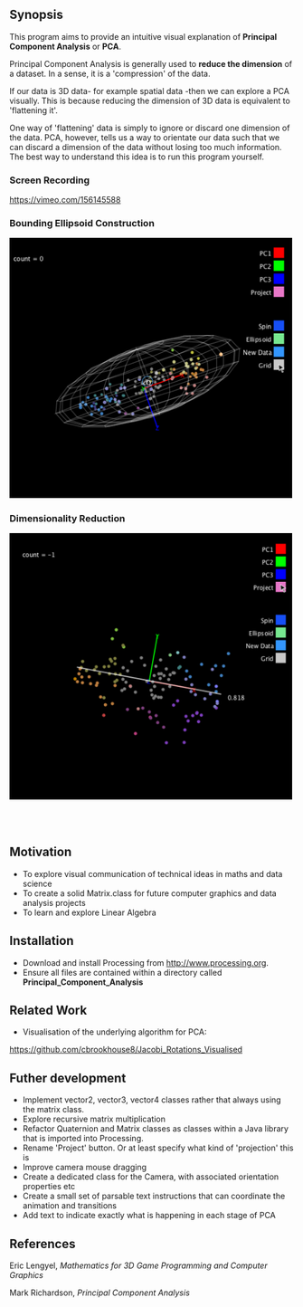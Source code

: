 ## Synopsis

This program aims to provide an intuitive visual explanation of **Principal Component Analysis** or **PCA**.

Principal Component Analysis is generally used to **reduce the dimension** of a dataset. In a sense, it is a 'compression' of the data. 

If our data is 3D data- for example spatial data -then we can explore a PCA visually. This is because reducing the dimension of 3D data is equivalent to 'flattening it'.

One way of 'flattening' data is simply to ignore or discard one dimension of the data. PCA, however, tells us a way to orientate our data such that we can discard a dimension of the data without losing too much information. The best way to understand this idea is to run this program yourself.

### Screen Recording

https://vimeo.com/156145588

### Bounding Ellipsoid Construction

<a href="https://vimeo.com/156145588">
    <img src="./ellipsoid.png" alt="ellipsoid" width="500px"/>
</a>

### Dimensionality Reduction

<a href="https://vimeo.com/156145588">
    <img src="./dim_reduced.png" alt="dimensionality_reduction" width="500px"/>
</a>

<br><br>

## Motivation

* To explore visual communication of technical ideas in maths and data science
* To create a solid Matrix.class for future computer graphics and data analysis projects
* To learn and explore Linear Algebra 

## Installation

* Download and install Processing from http://www.processing.org.
* Ensure all files are contained within a directory called **Principal_Component_Analysis**

## Related Work

* Visualisation of the underlying algorithm for PCA:

https://github.com/cbrookhouse8/Jacobi_Rotations_Visualised

## Futher development

* Implement vector2, vector3, vector4 classes rather that always using the matrix class.
* Explore recursive matrix multiplication
* Refactor Quaternion and Matrix classes as classes within a Java library that is imported into Processing.
* Rename 'Project' button. Or at least specify what kind of 'projection' this is
* Improve camera mouse dragging
* Create a dedicated class for the Camera, with associated orientation properties etc
* Create a small set of parsable text instructions that can coordinate the animation and transitions
* Add text to indicate exactly what is happening in each stage of PCA

## References

Eric Lengyel, *Mathematics for 3D Game Programming and Computer Graphics*

Mark Richardson, *Principal Component Analysis*


